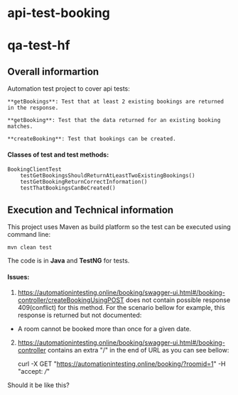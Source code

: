 # api-test-booking

# qa-test-hf

## Overall informartion

Automation test project to cover api tests:

    **getBookings**: Test that at least 2 existing bookings are returned in the response. 

    **getBooking**: Test that the data returned for an existing booking matches.

    **createBooking**: Test that bookings can be created.

#### Classes of test and test methods:

    BookingClientTest
        testGetBookingsShouldReturnAtLeastTwoExistingBookings()
        testGetBookingReturnCorrectInformation()
        testThatBookingsCanBeCreated()

## Execution and Technical information

This project uses Maven as build platform so the test can be executed using command line:

    mvn clean test

The code is in **Java** and **TestNG** for tests.

#### Issues:

1) https://automationintesting.online/booking/swagger-ui.html#/booking-controller/createBookingUsingPOST does not contain possible response 409(conflict) for this method. For the scenario bellow for example, this response is returned but not documented:
- A room cannot be booked more than once for a given date.

2) https://automationintesting.online/booking/swagger-ui.html#/booking-controller contains an extra "/" in the end of URL as you can see bellow: 

   curl -X GET "https://automationintesting.online/booking/?roomid=1" -H "accept: */*"

Should it be like this? 
